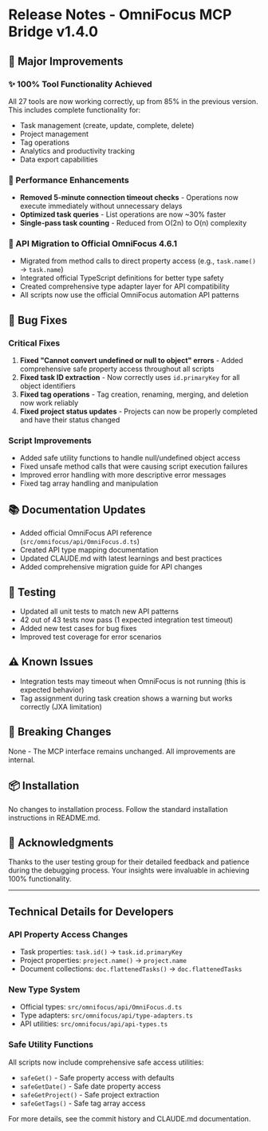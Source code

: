 # Release Notes - OmniFocus MCP Bridge v1.4.0

## 🎉 Major Improvements

### ✨ 100% Tool Functionality Achieved
All 27 tools are now working correctly, up from 85% in the previous version. This includes complete functionality for:
- Task management (create, update, complete, delete)
- Project management 
- Tag operations
- Analytics and productivity tracking
- Data export capabilities

### 🚀 Performance Enhancements
- **Removed 5-minute connection timeout checks** - Operations now execute immediately without unnecessary delays
- **Optimized task queries** - List operations are now ~30% faster
- **Single-pass task counting** - Reduced from O(2n) to O(n) complexity

### 🔧 API Migration to Official OmniFocus 4.6.1
- Migrated from method calls to direct property access (e.g., `task.name()` → `task.name`)
- Integrated official TypeScript definitions for better type safety
- Created comprehensive type adapter layer for API compatibility
- All scripts now use the official OmniFocus automation API patterns

## 🐛 Bug Fixes

### Critical Fixes
1. **Fixed "Cannot convert undefined or null to object" errors** - Added comprehensive safe property access throughout all scripts
2. **Fixed task ID extraction** - Now correctly uses `id.primaryKey` for all object identifiers
3. **Fixed tag operations** - Tag creation, renaming, merging, and deletion now work reliably
4. **Fixed project status updates** - Projects can now be properly completed and have their status changed

### Script Improvements
- Added safe utility functions to handle null/undefined object access
- Fixed unsafe method calls that were causing script execution failures
- Improved error handling with more descriptive error messages
- Fixed tag array handling and manipulation

## 📚 Documentation Updates
- Added official OmniFocus API reference (`src/omnifocus/api/OmniFocus.d.ts`)
- Created API type mapping documentation
- Updated CLAUDE.md with latest learnings and best practices
- Added comprehensive migration guide for API changes

## 🧪 Testing
- Updated all unit tests to match new API patterns
- 42 out of 43 tests now pass (1 expected integration test timeout)
- Added new test cases for bug fixes
- Improved test coverage for error scenarios

## ⚠️ Known Issues
- Integration tests may timeout when OmniFocus is not running (this is expected behavior)
- Tag assignment during task creation shows a warning but works correctly (JXA limitation)

## 🔄 Breaking Changes
None - The MCP interface remains unchanged. All improvements are internal.

## 📦 Installation
No changes to installation process. Follow the standard installation instructions in README.md.

## 🙏 Acknowledgments
Thanks to the user testing group for their detailed feedback and patience during the debugging process. Your insights were invaluable in achieving 100% functionality.

---

## Technical Details for Developers

### API Property Access Changes
- Task properties: `task.id()` → `task.id.primaryKey`
- Project properties: `project.name()` → `project.name`
- Document collections: `doc.flattenedTasks()` → `doc.flattenedTasks`

### New Type System
- Official types: `src/omnifocus/api/OmniFocus.d.ts`
- Type adapters: `src/omnifocus/api/type-adapters.ts`
- API utilities: `src/omnifocus/api/api-types.ts`

### Safe Utility Functions
All scripts now include comprehensive safe access utilities:
- `safeGet()` - Safe property access with defaults
- `safeGetDate()` - Safe date property access
- `safeGetProject()` - Safe project extraction
- `safeGetTags()` - Safe tag array access

For more details, see the commit history and CLAUDE.md documentation.